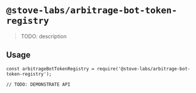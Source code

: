 # `@stove-labs/arbitrage-bot-token-registry`

> TODO: description

## Usage

```
const arbitrageBotTokenRegistry = require('@stove-labs/arbitrage-bot-token-registry');

// TODO: DEMONSTRATE API
```
